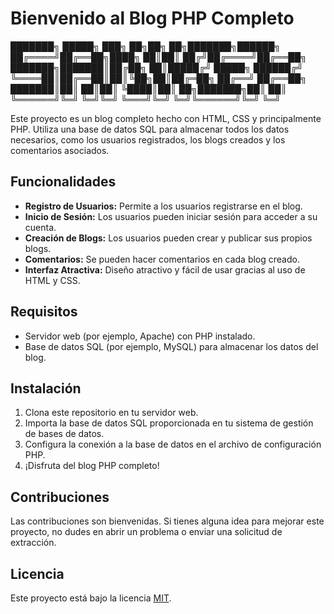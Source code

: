 # Bienvenido al Blog PHP Completo

███████╗ █████╗ ███╗   ██╗██╗  ██╗███████╗██████╗   
██╔════╝██╔══██╗████╗  ██║██║ ██╔╝██╔════╝██╔══██╗  
███████╗███████║██╔██╗ ██║█████╔╝ █████╗  ██████╔╝  
╚════██║██╔══██║██║╚██╗██║██╔═██╗ ██╔══╝  ██╔══██╗  
███████║██║  ██║██║ ╚████║██║  ██╗███████╗██║  ██║  
╚══════╝╚═╝  ╚═╝╚═╝  ╚═══╝╚═╝  ╚═╝╚══════╝╚═╝  ╚═╝  


Este proyecto es un blog completo hecho con HTML, CSS y principalmente PHP. Utiliza una base de datos SQL para almacenar todos los datos necesarios, como los usuarios registrados, los blogs creados y los comentarios asociados.

## Funcionalidades

- **Registro de Usuarios:** Permite a los usuarios registrarse en el blog.
- **Inicio de Sesión:** Los usuarios pueden iniciar sesión para acceder a su cuenta.
- **Creación de Blogs:** Los usuarios pueden crear y publicar sus propios blogs.
- **Comentarios:** Se pueden hacer comentarios en cada blog creado.
- **Interfaz Atractiva:** Diseño atractivo y fácil de usar gracias al uso de HTML y CSS.

## Requisitos

- Servidor web (por ejemplo, Apache) con PHP instalado.
- Base de datos SQL (por ejemplo, MySQL) para almacenar los datos del blog.

## Instalación

1. Clona este repositorio en tu servidor web.
2. Importa la base de datos SQL proporcionada en tu sistema de gestión de bases de datos.
3. Configura la conexión a la base de datos en el archivo de configuración PHP.
4. ¡Disfruta del blog PHP completo!

## Contribuciones

Las contribuciones son bienvenidas. Si tienes alguna idea para mejorar este proyecto, no dudes en abrir un problema o enviar una solicitud de extracción.

## Licencia

Este proyecto está bajo la licencia [MIT](https://opensource.org/licenses/MIT).
